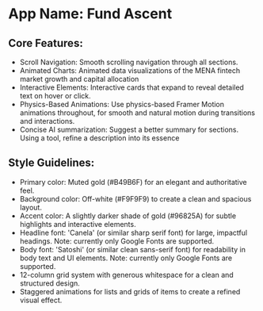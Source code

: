 # **App Name**: Fund Ascent

## Core Features:

- Scroll Navigation: Smooth scrolling navigation through all sections.
- Animated Charts: Animated data visualizations of the MENA fintech market growth and capital allocation
- Interactive Elements: Interactive cards that expand to reveal detailed text on hover or click.
- Physics-Based Animations: Use physics-based Framer Motion animations throughout, for smooth and natural motion during transitions and interactions.
- Concise AI summarization: Suggest a better summary for sections. Using a tool, refine a description into its essence

## Style Guidelines:

- Primary color: Muted gold (#B49B6F) for an elegant and authoritative feel.
- Background color: Off-white (#F9F9F9) to create a clean and spacious layout.
- Accent color: A slightly darker shade of gold (#96825A) for subtle highlights and interactive elements.
- Headline font: 'Canela' (or similar sharp serif font) for large, impactful headings. Note: currently only Google Fonts are supported.
- Body font: 'Satoshi' (or similar clean sans-serif font) for readability in body text and UI elements. Note: currently only Google Fonts are supported.
- 12-column grid system with generous whitespace for a clean and structured design.
- Staggered animations for lists and grids of items to create a refined visual effect.